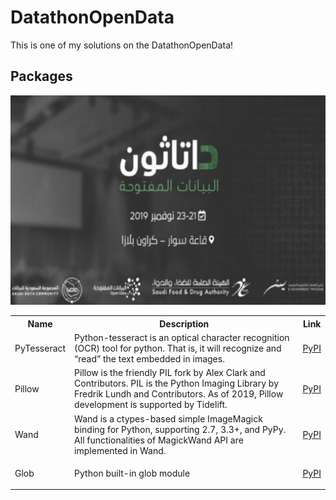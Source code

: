 # DatathonOpenData
This is one of my solutions on the DatathonOpenData!

## Packages
<table class="tg">
  <tr>
    <th class="tg-yw4l"><b>Name</b></th>
    <th class="tg-yw4l"><b>Description</b></th>
    <th class="tg-yw4l"><b>Link</b></th>
  </tr>
  <tr>
    <td class="tg-yw4l">PyTesseract</td>
    <td class="tg-yw4l">Python-tesseract is an optical character recognition (OCR) tool for python. That is, it will recognize and “read” the text embedded in images.</td>
    <td class="tg-yw4l"><a href="https://pypi.org/project/pytesseract/">
      <p>PyPI</p>
    </a></td>
  </tr>
  
  <tr>
    <td class="tg-yw4l">Pillow</td>
    <td class="tg-yw4l">Pillow is the friendly PIL fork by Alex Clark and Contributors. PIL is the Python Imaging Library by Fredrik Lundh and Contributors. As of 2019, Pillow development is supported by Tidelift.</td></td>
    <td class="tg-yw4l"><a href="https://pypi.org/project/Pillow/">
     <p>PyPI</p>
    </a></td>
  </tr>

<tr>
    <td class="tg-yw4l">Wand</td>
    <td class="tg-yw4l">Wand is a ctypes-based simple ImageMagick binding for Python, supporting 2.7, 3.3+, and PyPy. All functionalities of MagickWand API are implemented in Wand.</td></td>
    <td class="tg-yw4l"><a href="https://pypi.org/project/Wand/">
     <p>PyPI</p>
    </a></td>
  </tr>
  
  <tr>
    <td class="tg-yw4l">Glob</td>
    <td class="tg-yw4l">Python built-in glob module</td></td>
    <td class="tg-yw4l"><a href="https://pypi.org/project/opencv-python/">
     <p>PyPI</p>
    </a></td>
  </tr>
  
  ![#f03c15](project2.jpg)
